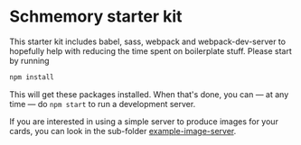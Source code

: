 # Schmemory starter kit

This starter kit includes babel, sass, webpack and webpack-dev-server to hopefully help with
reducing the time spent on boilerplate stuff. Please start by running

```bash
npm install
```

This will get these packages installed. When that's done, you can — at any time — do `npm start` to
run a development server.

If you are interested in using a simple server to produce images for your cards, you can look in the
sub-folder [example-image-server](./example-image-server).
